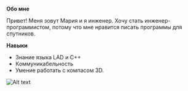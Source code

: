 
**Обо мне**

Привет! Меня зовут Мария и я инженер. Хочу стать инженер-программистом, потому что мне нравится писать программы для спутников.

**Навыки**
- Знание языка LAD и C++
- Коммуникабельность
- Умение работать с компасом 3D.


![Alt text](image.png)
